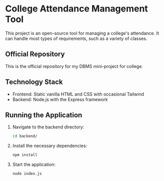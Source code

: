 # College Attendance Management Tool

This project is an open-source tool for managing a college's attendance. It can handle most types of requirements, such as a variety of classes.

## Official Repository

This is the official repository for my DBMS mini-project for college.

## Technology Stack

- Frontend: Static vanilla HTML and CSS with occasional Tailwind
- Backend: Node.js with the Express framework

## Running the Application

1. Navigate to the backend directory:
    ```sh
    cd backend/
    ```
2. Install the necessary dependencies:
    ```sh
    npm install
    ```
3. Start the application:
    ```sh
    node index.js
    ```